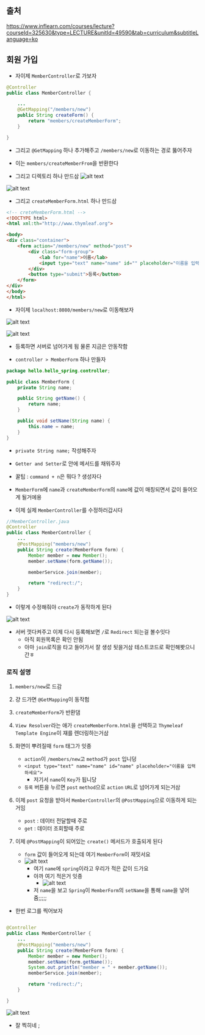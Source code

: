 ## 출처

https://www.inflearn.com/courses/lecture?courseId=325630&type=LECTURE&unitId=49590&tab=curriculum&subtitleLanguage=ko

## 회원 가입

- 자이제 `MemberController`로 가보자

```java
@Controller
public class MemberController {

    ...
    @GetMapping("/members/new")
    public String createForm() {
        return "members/createMemberForm";
    }

}

```

- 그리고 `@GetMapping` 하나 추가해주고 `/members/new`로 이동하는 경로 뚫어주자

- 이는 `members/createMemberFrom`을 반환한다

- 그리고 디렉토리 하나 만드삼
![alt text](image-116.png)

![alt text](image-117.png)

- 그리고 `createMemberForm.html` 하나 만드삼

```html
<!-- creteMemberForm.html -->
<!DOCTYPE html>
<html xml:th="http://www.thymleaf.org">

<body>
<div class="container">
    <form action="/members/new" method="post">
        <div class="form-group">
            <lab for="name">이름</lab>
            <input type="text" name="name" id="" placeholder="이름을 입력하세요">
        </div>
        <button type="submit">등록</button>       
    </form>
</div>
</body>
</html>
```

- 자이제 `localhost:8080/members/new`로 이동해보자

![alt text](image-118.png)

![alt text](image-119.png)

- 등록하면 서버로 넘어가게 됨 물론 지금은 안동작함

- `controller > MemberForm` 하나 만들자

```java
package hello.hello_spring.controller;

public class MemberForm {
    private String name;

    public String getName() {
        return name;
    }

    public void setName(String name) {
        this.name = name;
    }
}

```
- `private String name;` 작성해주자
- `Getter and Setter`로 안에 메서드를 채워주자
- 꿀팁 : `command + n`은 뭐다 ? 생성자다

- `MemberForm`에 `name`과 `createMemberForm`의 `name`에 값이 매칭되면서 값이 들어오게 될거에용 

- 이제 실제 `MemberController`를 수정하러갑시다

```java
//MemberController.java
@Controller
public class MemberController {
    ...
    @PostMapping("members/new")
    public String create(MemberForm form) {
        Member member = new Member();
        member.setName(form.getName());

        memberService.join(member);

        return "redirect:/";
    }
}
```

- 이렇게 수정해줘야 `create`가 동작하게 된다

![alt text](image-120.png)

- 서버 껏다켜주고 이제 다시 등록해보면 `/`로 `Redirect` 되는걸 볼수잇다
    - 아직 회원목록은 확인 안됨
    - 아마 `join`로직을 타고 들어가서 잘 생성 됫을거삼 테스트코드로 확인해봣으니간ㅎ

### 로직 설명

1. `members/new`로 드감
2. 걍 드가면 `@GetMapping`이 동작험
3. `createMemberForm`가 반환댐
4. `View Resolver`라는 애가 `createMemberForm.html`을 선택하고 `Thymeleaf` `Template Engine`이 쟤를 렌더링하는거삼
5. 화면이 뿌려질때 `form` 태그가 잇죵
    - `action`이 `/members/new`고 `method`가 `post` 입니덩
    - `<input type="text" name="name" id="name" placeholder="이름을 입력하세요">`
        - 저기서 `name`이 `Key`가 됩니당
    - `등록` 버튼을 누르면 `post` `method`으로 `action` `URL`로 넘어가게 되는거삼
6. 이제 `post` 요청을 받아서 `MemberController`의 `@PostMapping`으로 이동하게 되는거임
    - `post` : 데이터 전달할때 주로
    - `get` : 데이터 조회할때 주로

7. 이제 `@PostMapping`이 되어있는 `create()` 메서드가 호출되게 된다
    - `form` 값이 들어오게 되는데 여기 `MemberForm`이 재밋서요
    - ![alt text](image-121.png)
        - 여기 `name`에 `spring`이라고 우리가 적은 값이 드가요
        - 아까 여기 적은거 잇죵
            - ![alt text](image-122.png)
        - 저 `name`을 보고 `Spring`이 `MemberForm`의 `setName`을 통해 `name`을 넣어줌;;;;;

- 한번 로그를 찍어보자

```java

@Controller
public class MemberController {
    ...
    @PostMapping("members/new")
    public String create(MemberForm form) {
        Member member = new Member();
        member.setName(form.getName());
        System.out.println("member = " + member.getName());
        memberService.join(member);

        return "redirect:/";
    }

}

```

![alt text](image-123.png)

- 잘 찍히네 ;